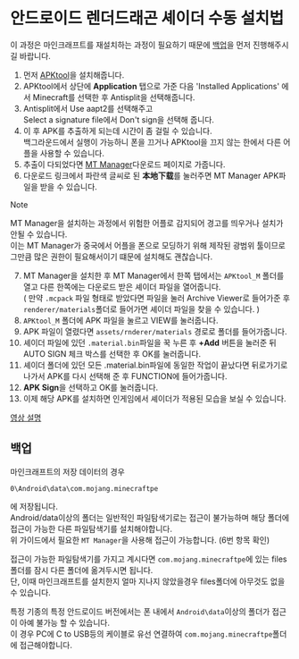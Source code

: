 # 안드로이드 렌더드래곤 셰이더 수동 설치법


이 과정은 마인크래프트를 재설치하는 과정이 필요하기 때문에 [백업](#백업)을 먼저 진행해주시길 바랍니다.  

1. 먼저 [APKtool](https://maximoff.su/apktool/?lang=en)을 설치해줍니다.
2. APKtool에서 상단에 **Application** 탭으로 가준 다음 'Installed Applications' 에서 Minecraft를 선택한 후 Antisplit을 선택해줍니다.  
3. Antisplit에서 Use aapt2를 선택해주고  
Select a signature file에서 Don't sign을 선택해 줍니다.  
4. 이 후 APK를 추출하게 되는데 시간이 좀 걸릴 수 있습니다.  
백그라운드에서 실행이 가능하니 폰을 끄거나 APKtool을 끄지 않는 한에서 다른 어플을 사용할 수 있습니다.  
5. 추출이 다되었다면 [MT Manager](https://mt2.cn/download)다운로드 페이지로 가줍니다.
6. 다운로드 링크에서 파란색 글씨로 된 **本地下载**를 눌러주면 MT Manager APK파일을 받을 수 있습니다.
> [!NOTE]
> MT Manager을 설치하는 과정에서 위험한 어플로 감지되어 경고를 띄우거나 설치가 안될 수 있습니다.  
> 이는 MT Manager가 중국에서 어플을 폰으로 모딩하기 위해 제작된 광범위 툴이므로 그만큼 많은 권한이 필요해서이기 떄문에 설치해도 괜찮습니다.

7. MT Manager을 설치한 후 MT Manager에서 한쪽 탭에서는 `APKtool_M` 폴더를 열고
다른 한쪽에는 다운로드 받은 셰이더 파일을 열어줍니다.  
( 만약 `.mcpack` 파일 형태로 받았다면 파일을 눌러 Archive Viewer로 들어가준 후 `renderer/materials`폴더로 들어가면 셰이더 파일을 찾을 수 있습니다. )
1. `APKtool_M` 폴더에 APK 파일을 눌르고 VIEW를 눌러줍니다.  
2. APK 파일이 열렸다면 `assets/rnderer/materials` 경로로 폴더를 들어가줍니다.
3. 셰이더 파일에 있던 `.material.bin`파일을 꾹 누른 후 **+Add** 버튼을 눌러준 뒤 AUTO SIGN 체크 박스를 선택한 후 OK를 눌러줍니다.  
4. 셰이더 폴더에 있던 모든 .material.bin파일에 동일한 작업이 끝났다면 뒤로가기로 나가서 APK를 다시 선택해 준 후 FUNCTION에 들어가줍니다.  
5. **APK Sign**을 선택하고 OK를 눌러줍니다.  
6. 이제 해당 APK를 설치하면 인게임에서 셰이더가 적용된 모습을 보실 수 있습니다.  

[영상 설명](https://youtu.be/MYlnjqnFBgw)

## 백업

마인크래프트의 저장 데이터의 경우  
```
0\Android\data\com.mojang.minecraftpe
```
에 저장됩니다.  
Android/data이상의 폴더는 일반적인 파일탐색기로는 접근이 불가능하며 해당 폴더에 접근이 가능한 다른 파일탐색기를 설치해야합니다.  
위 가이드에서 필요한 `MT Manager`을 사용해 접근이 가능합니다. (6번 항목 확인)

접근이 가능한 파일탐색기를 가지고 계시다면 `com.mojang.minecraftpe`에 있는 files폴더를 잠시 다른 폴더에 옮겨두시면 됩니다.  
단, 이때 마인크래프트를 설치한지 얼마 지나지 않았을경우 files폴더에 아무것도 없을 수 있습니다.

특정 기종의 특정 안드로이드 버전에서는 폰 내에서 `Android\data`이상의 폴더가 접근이 아예 불가능 할 수 있습니다.  
이 경우 PC에 C to USB등의 케이블로 유선 연결하여 `com.mojang.minecraftpe`폴더에 접근해야합니다.